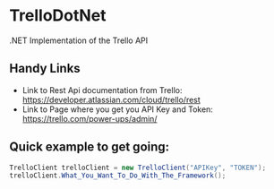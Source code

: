 # TrelloDotNet
.NET Implementation of the Trello API

## Handy Links
- Link to Rest Api documentation from Trello: https://developer.atlassian.com/cloud/trello/rest
- Link to Page where you get you API Key and Token: https://trello.com/power-ups/admin/

## Quick example to get going:

```cs
TrelloClient trelloClient = new TrelloClient("APIKey", "TOKEN");
trelloClient.What_You_Want_To_Do_With_The_Framework();
```